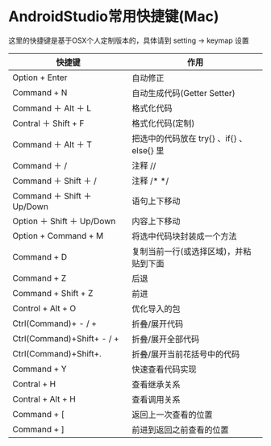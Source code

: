 # AndroidStudio常用快捷键(Mac) 

这里的快捷键是基于OSX个人定制版本的，具体请到 setting -> keymap 设置

快捷键                      | 作用
----------------------------|-----------------------------------------------
Option + Enter              | 自动修正
Command + N                 | 自动生成代码(Getter Setter)
Command ＋ Alt ＋ L         | 格式化代码
Contral ＋ Shift + F        | 格式化代码(定制)
Command ＋ Alt ＋ T         | 把选中的代码放在 try{} 、if{} 、 else{} 里
Command ＋ /                | 注释 //
Command ＋ Shift ＋ /       | 注释 /* */
Command ＋ Shift ＋ Up/Down | 语句上下移动
Option ＋ Shift ＋ Up/Down  | 内容上下移动
Option + Command + M        | 将选中代码块封装成一个方法
Command + D                 | 复制当前一行(或选择区域)，并粘贴到下面
Command + Z                 | 后退
Command + Shift + Z         | 前进 
Control + Alt + O           | 优化导入的包
Ctrl(Command)+ - / +        | 折叠/展开代码
Ctrl(Command)+Shift+ - / +  | 折叠/展开全部代码
Ctrl(Command)+Shift+.       | 折叠/展开当前花括号中的代码
Command + Y                 | 快速查看代码实现
Contral + H                 | 查看继承关系
Contral + Alt + H           | 查看调用关系
Command + [                 | 返回上一次查看的位置
Command + ]                 | 前进到返回之前查看的位置

